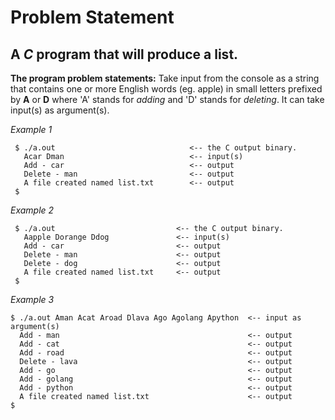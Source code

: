 # Problem Statement #
## A _C_ program that will produce a list. ##

**The program problem statements:**
Take input from the console as a string that contains one or more English words (eg. apple) in small letters prefixed by **A** or **D** where 'A' stands for _adding_ and 'D' stands for _deleting_. It can take input(s) as argument(s).

   _Example 1_
 
   ```text
    $ ./a.out                              <-- the C output binary.
      Acar Dman                            <-- input(s)
      Add - car                            <-- output      
      Delete - man                         <-- output
      A file created named list.txt        <-- output
    $
   ```

   _Example 2_
 
   ```text
    $ ./a.out                           <-- the C output binary.
      Aapple Dorange Ddog               <-- input(s)
      Add - car                         <-- output      
      Delete - man                      <-- output
      Delete - dog                      <-- output
      A file created named list.txt     <-- output
    $
   ```

   _Example 3_

   ```text
   $ ./a.out Aman Acat Aroad Dlava Ago Agolang Apython  <-- input as argument(s)
     Add - man                                          <-- output          
     Add - cat                                          <-- output          
     Add - road                                         <-- output     
     Delete - lava                                      <-- output
     Add - go                                           <-- output 
     Add - golang                                       <-- output           
     Add - python                                       <-- output
     A file created named list.txt                      <-- output
   $
   ```